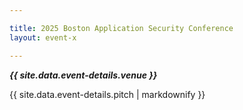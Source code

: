 ```yaml
---

title: 2025 Boston Application Security Conference
layout: event-x

---
```


<!-- rebuild 15 -->

***{{ site.data.event-details.venue }}***

{{ site.data.event-details.pitch | markdownify }}



